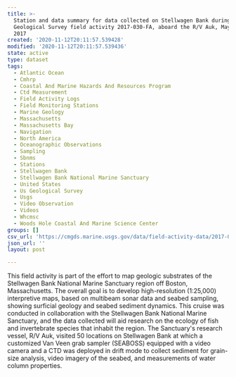 ```yaml
---
title: >-
  Station and data summary for data collected on Stellwagen Bank during U.S.
  Geological Survey field activity 2017-030-FA, aboard the R/V Auk, May 18-23,
  2017
created: '2020-11-12T20:11:57.539428'
modified: '2020-11-12T20:11:57.539436'
state: active
type: dataset
tags:
  - Atlantic Ocean
  - Cmhrp
  - Coastal And Marine Hazards And Resources Program
  - Ctd Measurement
  - Field Activity Logs
  - Field Monitoring Stations
  - Marine Geology
  - Massachusetts
  - Massachusetts Bay
  - Navigation
  - North America
  - Oceanographic Observations
  - Sampling
  - Sbnms
  - Stations
  - Stellwagen Bank
  - Stellwagen Bank National Marine Sanctuary
  - United States
  - Us Geological Survey
  - Usgs
  - Video Observation
  - Videos
  - Whcmsc
  - Woods Hole Coastal And Marine Science Center
groups: []
csv_url: 'https://cmgds.marine.usgs.gov/data/field-activity-data/2017-030-FA/'
json_url: ''
layout: post

---
```

This field activity is part of the effort to map geologic substrates of the Stellwagen Bank National Marine Sanctuary region off Boston, Massachusetts. The overall goal is to develop high-resolution (1:25,000) interpretive maps, based on multibeam sonar data and seabed sampling, showing surficial geology and seabed sediment dynamics. This cruise was conducted in collaboration with the Stellwagen Bank National Marine Sanctuary, and the data collected will aid research on the ecology of fish and invertebrate species that inhabit the region. The Sanctuary's research vessel, R/V Auk, visited 50 locations on Stellwagen Bank at which a customized Van Veen grab sampler (SEABOSS) equipped with a video camera and a CTD was deployed in drift mode to collect sediment for grain-size analysis, video imagery of the seabed, and measurements of water column properties.
